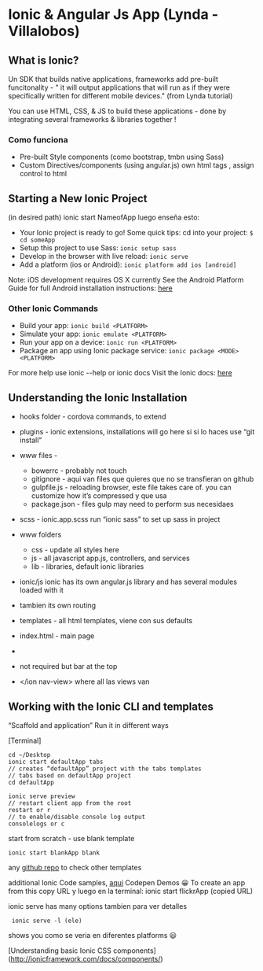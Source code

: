 # Ionic & Angular Js App (Lynda - Villalobos)

## What is Ionic?
Un SDK that builds native applications, frameworks add pre-built funcitonality - " it will output applications that will run as if they were specifically written for different mobile devices." (from Lynda tutorial)
 
You can use HTML, CSS, & JS to build these applications - done by integrating several frameworks & libraries together !
 
### Como funciona

-  Pre-built Style components (como bootstrap, tmbn using Sass)
- Custom Directives/components (using angular.js) own html tags , assign control to html

## Starting a New Ionic Project
(in desired path)
ionic start NameofApp
luego enseña esto:

* Your Ionic project is ready to go! Some quick tips:
cd into your project: 
`` $ cd someApp
``
* Setup this project to use Sass: ``ionic setup sass``
* Develop in the browser with live reload: ``ionic serve``
* Add a platform (ios or Android): ``ionic platform add ios [android]``
   
Note: iOS development requires OS X currently
   See the Android Platform Guide for full Android installation instructions: [here](https://cordova.apache.org/docs/en/edge/guide_platforms_android_index.md.html)

### Other Ionic Commands

*  Build your app: ``ionic build <PLATFORM>``
*  Simulate your app: ``ionic emulate <PLATFORM>``
*  Run your app on a device: ``ionic run <PLATFORM>``
*  Package an app using Ionic package service: ``ionic package <MODE> <PLATFORM>``

For more help use ionic --help or ionic docs
Visit the Ionic docs: [here](http://ionicframework.com/docs)
 
## Understanding the Ionic Installation
* hooks folder - cordova commands, to extend
* plugins - ionic extensions, installations will go here si si lo haces use “git install"
* www files -
    * bowerrc - probably not touch
    * gitignore - aqui van files que quieres que no se transfieran on github
    * gulpfile.js - reloading browser, este file takes care of. you can customize how it’s compressed y que usa
    * package.json - files gulp may need to perform sus necesidaes
* scss - ionic.app.scss run “ionic sass” to set up sass in project
* www folders
    * css - update all styles here
    * js - all javascript app.js, controllers, and services
    * lib - libraries, default ionic libraries
 
* ionic/js ionic has its own angular.js library and has several modules loaded with it 
* tambien its own routing
* templates - all html templates, viene con sus defaults
* index.html - main page
 
* <body ng-app=“starter”>
* <ion nav-bar class=“…”> not required but bar at the top
* <ion nav-view></ion nav-view> where all las views van

 
## Working with the Ionic CLI and templates
“Scaffold and application” Run it in different ways

[Terminal]

```
cd ~/Desktop
ionic start defaultApp tabs     
// creates “defaultApp” project with the tabs templates
// tabs based on defaultApp project 
cd defaultApp 

ionic serve preview
// restart client app from the root
restart or r
// to enable/disable console log output
consolelogs or c 
```
 
start from scratch - use blank template

``ionic start blankApp blank``

 
any [github repo](https://github.com/driftyco/ionic-cli) to check other templates
 
 
additional Ionic Code samples, [aqui](http://ionicframework.com/examples) Codepen Demos 😀
To create an app from this 
copy URL y luego en la terminal: 
ionic start flickrApp (copied URL)

 
ionic serve has many options tambien para ver detalles

`` ionic serve -l (ele)``

shows you como se veria en diferentes platforms 😃

[Understanding basic Ionic CSS components]
(http://ionicframework.com/docs/components/)

 